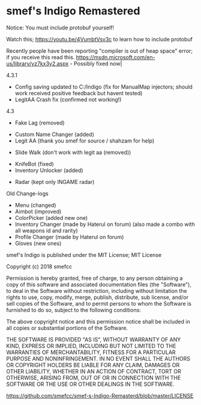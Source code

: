 # smef's Indigo Remastered

Notice: You must include protobuf yourself!

Watch this; https://youtu.be/4VumbtVsv3c to learn how to include protobuf

Recently people have been reporting "compiler is out of heap space" error; if you receive this read this. https://msdn.microsoft.com/en-us/library/yz7kx3y2.aspx - Possibly fixed now|


4.3.1
 + Config saving updated to C:/Indigo (fix for ManualMap injectors; should work received positive feedback but havent tested)
 + LegitAA Crash fix (confirmed not working!)

4.3
 - Fake Lag (removed)
 + Custom Name Changer (added)
 + Legit AA (thank you smef for source / shahzam for help)
 - Slide Walk (don't work with legit aa (removed)) 
 + KnifeBot (fixed)
 + Inventory Unlocker (added) 
 - Radar (kept only INGAME radar)

Old Change-logs
 + Menu (changed)
 + Aimbot (improved)
 + ColorPicker (added new one)
 + Inventory Changer (made by Haterul on forum) (also made a combo with all weapons id and rarity)
 + Profile Changer (made by Haterul on forum)
 + Gloves (new ones)

smef's Indigo is published under the MIT License;
MIT License

Copyright (c) 2018 smefcc

Permission is hereby granted, free of charge, to any person obtaining a copy
of this software and associated documentation files (the "Software"), to deal
in the Software without restriction, including without limitation the rights
to use, copy, modify, merge, publish, distribute, sub license, and/or sell
copies of the Software, and to permit persons to whom the Software is
furnished to do so, subject to the following conditions:

The above copyright notice and this permission notice shall be included in all
copies or substantial portions of the Software.

THE SOFTWARE IS PROVIDED "AS IS", WITHOUT WARRANTY OF ANY KIND, EXPRESS OR
IMPLIED, INCLUDING BUT NOT LIMITED TO THE WARRANTIES OF MERCHANTABILITY,
FITNESS FOR A PARTICULAR PURPOSE AND NONINFRINGEMENT. IN NO EVENT SHALL THE
AUTHORS OR COPYRIGHT HOLDERS BE LIABLE FOR ANY CLAIM, DAMAGES OR OTHER
LIABILITY, WHETHER IN AN ACTION OF CONTRACT, TORT OR OTHERWISE, ARISING FROM,
OUT OF OR IN CONNECTION WITH THE SOFTWARE OR THE USE OR OTHER DEALINGS IN THE
SOFTWARE.

https://github.com/smefcc/smef-s-Indigo-Remasterd/blob/master/LICENSE
